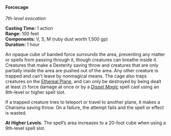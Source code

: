 #### Forcecage
<!-- markdownlint-disable link-image-reference-definitions -->
[_metadata_:spell_name]:- "Forcecage"
[_metadata_:spell_level]:- "7"
[_metadata_:spell_school]:- "evocation"
[_metadata_:ritual]:- "false"
[_metadata_:casting_time_amount]:- "1"
[_metadata_:casting_time_unit]:- "action"
[_metadata_:range]:- "100 feet"
[_metadata_:target]:- "An area you choose"
[_metadata_:components_verbal]:- "true"
[_metadata_:components_somatic]:- "true"
[_metadata_:components_material]:- "true"
[_metadata_:components_material_description]:- "ruby dust worth 1,500 gp"
[_metadata_:components_material_cost]:- "1,500 pg"
[_metadata_:duration]:- "1 hour"
[_metadata_:concentration]:- "false"
[_metadata_:saving_throw]:- "Dexterity"
[_metadata_:saving_throw_success]:- "special"
[_metadata_:compared_to_wotc_srd_5.1]:- "mechanics_different_wording_different"
[_metadata_:compared_to_a5e_srd]:- "mechanics_same_wording_same"
<!-- markdownlint-disable-next-line no-emphasis-as-heading -->
_7th-level evocation_

**Casting Time:** 1 action \
**Range:** 100 feet \
**Components:** V, S, M (ruby dust worth 1,500 gp) \
**Duration:** 1 hour

An opaque cube of banded force surrounds the area, preventing any matter or spells from passing through it, though creatures can breathe inside it.
Creatures that make a Dexterity saving throw and creatures that are only partially inside the area are pushed out of the area.
Any other creature is trapped and can’t leave by nonmagical means.
The cage also traps creatures on the [Ethereal Plane](#Planes_of_Existence_planes_of_existence), and can only be destroyed by being dealt at least `25` force damage at once or by a _[<span class="spell">Dispel Magic</span>](#Dispel_Magic_dispel_magic)_ spell cast using an 8th-level or higher spell slot.

If a trapped creature tries to teleport or travel to another plane, it makes a Charisma saving throw.
On a failure, the attempt fails and the spell or effect is wasted.

**At Higher Levels.**
The spell’s area increases to a 20-foot cube when using a 9th-level spell slot.
